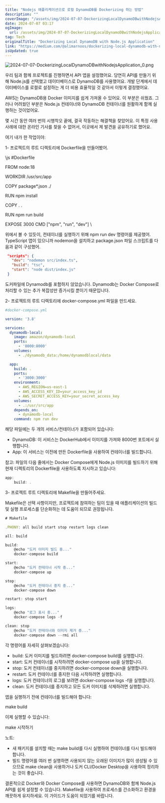 ```yaml
---
title: "Nodejs 애플리케이션으로 로컬 DynamoDB를 Dockerizing 하는 방법"
description: ""
coverImage: "/assets/img/2024-07-07-DockerizingLocalDynamoDBwithNodejsApplication_0.png"
date: 2024-07-07 03:17
ogImage: 
  url: /assets/img/2024-07-07-DockerizingLocalDynamoDBwithNodejsApplication_0.png
tag: Tech
originalTitle: "Dockerizing Local DynamoDB with Node.js Application"
link: "https://medium.com/@alimarnoos/dockerizing-local-dynamodb-with-node-js-application-eb555d704c06"
isUpdated: true
---
```





![2024-07-07-DockerizingLocalDynamoDBwithNodejsApplication_0.png](/assets/img/2024-07-07-DockerizingLocalDynamoDBwithNodejsApplication_0.png)

우리 팀과 함께 프로젝트를 진행하면서 API 앱을 설정했어요. 당연히 API를 만들기 위해 Node.js를 선택했고 데이터베이스로 DynamoDB를 사용했어요. 개발 단계에서 데이터베이스를 로컬로 설정하는 게 더 비용 효율적일 것 같아서 이렇게 결정했어요.

AWS는 DynamoDB용 Docker 이미지를 쉽게 가져올 수 있어요. 이 부분은 쉬웠죠. 그러나 어려웠던 부분은 Node.js 컨테이너와 DynamoDB 컨테이너를 원활하게 함께 실행하는 것이었어요.

몇 시간 동안 여러 번의 시행착오 끝에, 결국 작동하는 해결책을 찾았어요. 이 특정 사용 사례에 대한 온라인 기사를 찾을 수 없어서, 이곳에서 제 발견을 공유하기로 했어요.

<div class="content-ad"></div>

여기 내가 한 작업이야:

1- 프로젝트의 루트 디렉토리에 Dockerfile을 만들어봤어.

\js
#Dockerfile

FROM node:18

WORKDIR /usr/src/app

COPY package*.json ./

RUN npm install

COPY . .

RUN npm run build

EXPOSE 3000
CMD ["npm", "run", "dev"]
\

위에서 볼 수 있듯이, 컨테이너를 실행하기 위해 npm run dev 명령어를 제공했어. TypeScript 앱이 있으니까 nodemon을 설치하고 package.json 파일 스크립트를 다음과 같이 구성했어.

<div class="content-ad"></div>


```json
 "scripts": {
   "dev": "nodemon src/index.ts",
   "build": "tsc",
   "start": "node dist/index.js"
 }
```

도커파일에 Dynamodb를 포함하지 않았습니다. Dynamodb는 Docker Compose로 처리할 수 있는 추가 복잡성만 증가시킬 뿐이기 때문입니다.

2- 프로젝트의 루트 디렉토리에 docker-compose.yml 파일을 만드세요.

```yaml
#docker-compose.yml

version: '3.8'

services:
  dynamodb-local:
    image: amazon/dynamodb-local
    ports:
      - '8000:8000'
    volumes:
      - ./dynamodb_data:/home/dynamodblocal/data

  app:
    build: .
    ports:
      - '3000:3000'
    environment:
      - AWS_REGION=us-east-1
      - AWS_ACCESS_KEY_ID=your_access_key_id
      - AWS_SECRET_ACCESS_KEY=your_secret_access_key
    volumes:
      - .:/usr/src/app
    depends_on:
      - dynamodb-local
    command: npm run dev
```


<div class="content-ad"></div>

해당 파일에는 두 개의 서비스/컨테이너가 포함되어 있습니다:

- DynamoDB: 이 서비스는 DockerHub에서 이미지를 가져와 8000번 포트에서 실행합니다.
- App: 이 서비스는 이전에 만든 Dockerfile을 사용하여 컨테이너를 빌드합니다.

참고: 파일의 다음 줄에서는 Docker Compose에게 Node.js 이미지를 빌드하기 위해 현재 디렉토리의 Dockerfile을 사용하도록 지시하고 있습니다:

```js
app:
    build: .
```

<div class="content-ad"></div>

3- 프로젝트 루트 디렉토리에 Makefile을 만들어주세요.

Makefile은 선택 사항이지만, 프로젝트에 참여하는 팀이 있을 때 애플리케이션의 빌드 및 실행 프로세스를 단순화하는 데 도움이 되므로 권장됩니다.

```js
# Makefile

.PHONY: all build start stop restart logs clean

all: build

build:
    @echo "도커 이미지 빌드 중..."
    docker-compose build

start:
    @echo "도커 컨테이너 시작 중..."
    docker-compose up

stop:
    @echo "도커 컨테이너 중지 중..."
    docker-compose down

restart: stop start

logs:
    @echo "로그 표시 중..."
    docker-compose logs -f

clean: stop
    @echo "도커 컨테이너와 이미지 제거 중..."
    docker-compose down --rmi all
```

각 명령어를 자세히 살펴보겠습니다:

<div class="content-ad"></div>

- build: 도커 이미지를 빌드하려면 docker-compose build를 실행합니다.
- start: 도커 컨테이너를 시작하려면 docker-compose up을 실행합니다.
- stop: 도커 컨테이너를 중지하려면 docker-compose down을 실행합니다.
- restart: 도커 컨테이너를 중지한 다음 시작하려면 실행합니다.
- logs: 도커 컨테이너의 로그를 보려면 docker-compose logs -f을 실행합니다.
- clean: 도커 컨테이너를 중지하고 모든 도커 이미지를 삭제하려면 실행합니다.

앱을 실행하기 전에 컨테이너를 빌드해야 합니다:

make build

이제 실행할 수 있습니다:

<div class="content-ad"></div>

make 시작하기

노트:
- 새 패키지를 설치할 때는 make build를 다시 실행하여 컨테이너를 다시 빌드해야 합니다.
- 빌드 명령어를 여러 번 실행하면 사용되지 않는 오래된 이미지가 많이 생성될 수 있으므로 make clean을 사용하거나 도커 CLI/Docker Desktop을 사용하여 정리하는 것이 좋습니다.

결론적으로 Docker와 Docker Compose를 사용하면 DynamoDB와 함께 Node.js API를 쉽게 설정할 수 있습니다. Makefile을 사용하여 프로세스를 간소화하고 환경을 깨끗하게 유지하세요. 이 가이드가 도움이 되었기를 바랍니다.